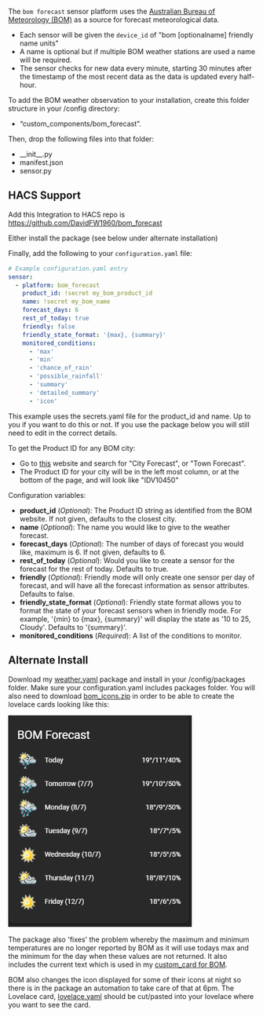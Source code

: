 The `bom forecast` sensor platform uses the [Australian Bureau of Meteorology (BOM)](http://www.bom.gov.au) as a source for forecast meteorological data.

- Each sensor will be given the `device_id` of "bom [optionalname] friendly name units"
- A name is optional but if multiple BOM weather stations are used a name will be required.
- The sensor checks for new data every minute, starting 30 minutes after the timestamp of the most recent data as the data is updated every half-hour.

To add the BOM weather observation to your installation, create this folder structure in your /config directory:
- “custom_components/bom_forecast”.

Then, drop the following files into that folder:
- \_\_init__.py
- manifest.json
- sensor.py

## HACS Support
Add this Integration to HACS repo is https://github.com/DavidFW1960/bom_forecast

Either install the package (see below under alternate installation)

Finally, add the following to your `configuration.yaml` file:

```yaml
# Example configuration.yaml entry
sensor:
  - platform: bom_forecast
    product_id: !secret my_bom_product_id
    name: !secret my_bom_name
    forecast_days: 6
    rest_of_today: true
    friendly: false
    friendly_state_format: '{max}, {summary}'
    monitored_conditions:
      - 'max'
      - 'min'
      - 'chance_of_rain'
      - 'possible_rainfall'
      - 'summary'
      - 'detailed_summary'
      - 'icon'
```

This example uses the secrets.yaml file for the product_id and name. Up to you if you want to do this or not.
If you use the package below you will still need to edit in the correct details.

To get the Product ID for any BOM city:
- Go to [this](http://www.bom.gov.au/nsw/observations/map.shtml) website and search for "City Forecast", or "Town Forecast".
- The Product ID for your city will be in the left most column, or at the bottom of the page, and will look like "IDV10450"

Configuration variables:

- **product_id** (*Optional*): The Product ID string as identified from the BOM website.  If not given, defaults to the closest city.
- **name** (*Optional*): The name you would like to give to the weather forecast.
- **forecast_days** (*Optional*): The number of days of forecast you would like, maximum is 6. If not given, defaults to 6.
- **rest_of_today** (*Optional*): Would you like to create a sensor for the forecast for the rest of today. Defaults to true.
- **friendly** (*Optional*): Friendly mode will only create one sensor per day of forecast, and will have all the forecast information as sensor attributes. Defaults to false.
- **friendly_state_format** (*Optional*): Friendly state format allows you to format the state of your forecast sensors when in friendly mode. For example, '{min} to {max}, {summary}' will display the state as '10 to 25, Cloudy'. Defaults to '{summary}'.
- **monitored_conditions** (*Required*): A list of the conditions to monitor.

## Alternate Install
Download my [weather.yaml](https://github.com/DavidFW1960/bom_forecast/blob/master/weather.yaml) package and install in your /config/packages folder. Make sure your configuration.yaml includes packages folder. You will also need to download [bom_icons.zip](https://github.com/DavidFW1960/bom_forecast/blob/master/bom_icons.zip) in order to be able to create the lovelace cards looking like this:

![BOM Forecast Card](bom_forecast.png)

The package also 'fixes' the problem whereby the maximum and minimum temperatures are no longer reported by BOM as it will use todays max and the minimum for the day when these values are not returned. It also includes the current text which is used in my [custom_card for BOM](https://github.com/DavidFW1960/bom-weather-card).

BOM also changes the icon displayed for some of their icons at night so there is in the package an automation to take care of that at 6pm.
The Lovelace card, [lovelace.yaml](https://github.com/DavidFW1960/bom_forecast/blob/master/lovelace.yaml) should be cut/pasted into your lovelace where you want to see the card.
